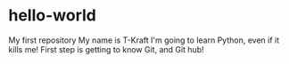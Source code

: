 # hello-world
My first repository
My name is T-Kraft I'm going to learn Python, even if it kills me! First step is getting to know Git, and Git hub!
